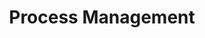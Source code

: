 ---
sidebar_position: 3
title: "Process Management"
sidebar_label: "Process Management"
description: "Explore process control in Debian systems - examine process lifecycles, job scheduling, priority management, and debugging techniques."
keywords:
  - "debian process management"
  - "linux process control"
  - "debian job scheduling"
  - "process monitoring"
  - "system processes"
tags:
  - debian
  - process-management
  - job-control
  - system-administration
  - process-monitoring
slug: /linux/debian/administration/process-management
---